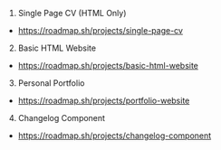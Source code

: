 01. Single Page CV (HTML Only)
- https://roadmap.sh/projects/single-page-cv

02. Basic HTML Website
- https://roadmap.sh/projects/basic-html-website

03. Personal Portfolio
- https://roadmap.sh/projects/portfolio-website

04. Changelog Component
- https://roadmap.sh/projects/changelog-component
